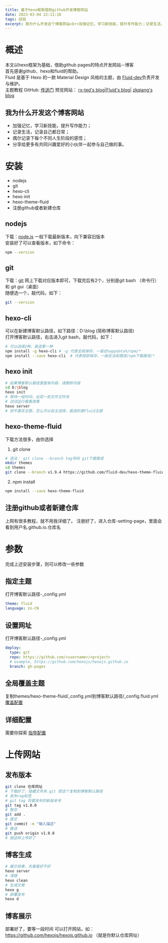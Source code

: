 ```yaml
---
title: 基于hexo框架借助github开发博客网站
date: 2023-03-04 22:11:18
tags: 经验
excerpt: 我为什么开发这个博客网站<br>加强记忆，学习新技能，提升写作能力；记录生活，记录自己都日常；偶尔记录下每个不同人生阶段的感悟；分享给更多有共同兴趣爱好的小伙伴一起参与自己做的事。
---
```





# 概述
本文以hexo框架为基础，借助github pages的特点开发网站--博客  
首先感谢github、hexo和fluid的帮助。  
Fluid 是基于 Hexo 的一款 Material Design 风格的主题，由 [Fluid-dev](https://github.com/fluid-dev)负责开发与维护。  
主题教程 GitHub: [传送门](https://github.com/fluid-dev/hexo-theme-fluid)
预览网站： [rx-ted's blog](https://rx-ted.github.io/blog)|[Fluid's blog](https://hexo.fluid-dev.com/)| [zkqiang's blog](https://zkqiang.cn/)

## 我为什么开发这个博客网站
- 加强记忆，学习新技能，提升写作能力；
- 记录生活，记录自己都日常；
- 偶尔记录下每个不同人生阶段的感悟；
- 分享给更多有共同兴趣爱好的小伙伴一起参与自己做的事。

# 安装
- nodejs
- git
- hexo-cli
- hexo init
- hexo-theme-fluid
- 注册github或者新建仓库

## nodejs
下载：[node.js](https://nodejs.org/zh-cn/download/)
一般下载最新版本，向下兼容旧版本  
安装好了可以查看版本，如下命令：
```bash
npm --version
```

## git
下载：[git](http://git-scm.com/)
网上下载对应版本即可，下载完后有2个，分别是git bash （命令行）和 git gui（桌面）  
随便选一个，敲代码，如下：
```bash
git --version
```
## hexo-cli
可以在新建博客默认路径，如下路径：D:\blog (简称博客默认路径)  
打开博客默认路径，右击进入git bash，敲代码，如下：
```bash
# 可以选择2种，我选第一种
npm install -g hexo-cli # -g 代表全局保存，一般在%appdata%/npm/*
npm install --save hexo-cli  # 代表局部保存，一般在当前路径/npm下载路径/*
```

## hexo init
```bash
# 如果博客默认路径里面有内容，请删除内容
cd D:\blog
hexo init
# 等待一段时间，出现一些文件文件夹
# 试试运行看看效果
hexo server
# 但不喜欢主题，怎么可以自主选择，我选的是Fluid主题
```

## hexo-theme-fluid
下载方法很多，由你选择  
1. git clone
```bash
# 语法： git clone --branch tag号码 git下载路径
mkdir themes
cd themes
git clone --branch v1.9.4 https://github.com/fluid-dev/hexo-theme-fluid.git
```
2. npm install
```bash
npm install --save hexo-theme-fluid
```

## 注册github或者新建仓库
上网有很多教程，就不用我详细了。
注册好了，进入仓库-setting-page，里面会看到用户名.github.io.仓库名

# 参数
完成上述安装步骤，则可以修改一些参数
## 指定主题
打开博客默认路径-_config.yml  
```yaml 
theme: fluid
language: zn-CN
```
## 设置网址
打开博客默认路径-_config.yml  
```yaml
deploy:
  type: git
  repo: https://github.com/<username>/<project>
  # example, https://github.com/hexojs/hexojs.github.io
  branch: gh-pages
```
## 全局覆盖主题
复制themes/hexo-theme-fluid/_config.yml到博客默认路径/_config.fluid.yml
[覆盖配置](https://hexo.fluid-dev.com/docs/guide/#%E8%A6%86%E7%9B%96%E9%85%8D%E7%BD%AE)

## 详细配置
需要你探索
[指导配置](https://hexo.fluid-dev.com/docs/guide)


# 上传网站

## 发布版本
```bash
git clone 仓库网址
# 下载好了，隐藏文件夹.git 把这个复制到博客默认路径
# 发布rag标签
# git tag 将要发布的新版本号
git tag v1.0.0
# 暂存
git add .
# 提交
git commit -m "输入描述"
# 推送
git push origin v1.0.0
# 就这样上传好了
```

## 博客生成
```bash
# 展示效果，先看看好不好
hexo server
# 清理
hexo clean
# 生成文章
hexo g
# 部署发布
hexo d
```

## 博客展示
部署好了，要等一段时间
可以打开网站，如： https://github.com/hexojs/hexojs.github.io （就是你默认仓库网址）
